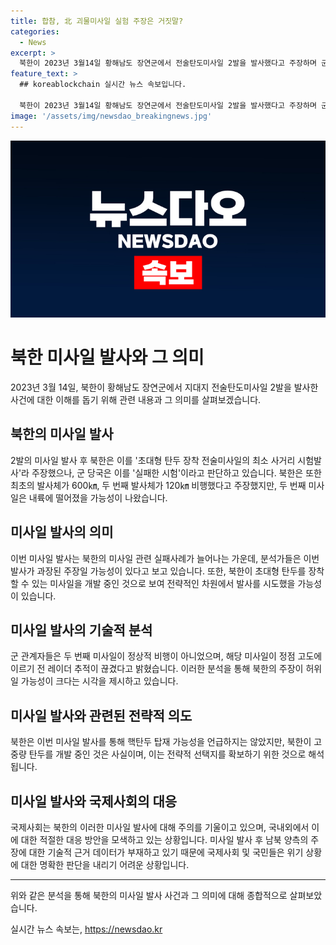 ```yaml
---
title: 합참, 北 괴물미사일 실험 주장은 거짓말?
categories:
  - News
excerpt: >
  북한이 2023년 3월14일 황해남도 장연군에서 전술탄도미사일 2발을 발사했다고 주장하며 군사적 의도를 강조했다. 그러나 이러한 주장에 대해 의문이 제기되고, 두 번째 미사일의 비행 경로가 실패 여부를 시사하고 있다. 북한의 군사 활동은 최근 실패가 잇따르며 논란이 되고 있으며, 북한이 고중량 탄두 탄도미사일을 개발 중이라는 분석도 나오고 있다. 또한, 북한이 핵탄두를 탑재할 수 있는 미사일을 개발하고 있는 가능성도 제기되고 있다. 이러한 상황에서 남북 양측의 주장에 대한 기술적 근거 부재로 국민들의 불신이 커질 수 있다.
feature_text: >
  ## koreablockchain 실시간 뉴스 속보입니다.

  북한이 2023년 3월14일 황해남도 장연군에서 전술탄도미사일 2발을 발사했다고 주장하며 군사적 의도를 강조했다. 그러나 이러한 주장에 대해 의문이 제기되고, 두 번째 미사일의 비행 경로가 실패 여부를 시사하고 있다. 북한의 군사 활동은 최근 실패가 잇따르며 논란이 되고 있으며, 북한이 고중량 탄두 탄도미사일을 개발 중이라는 분석도 나오고 있다. 또한, 북한이 핵탄두를 탑재할 수 있는 미사일을 개발하고 있는 가능성도 제기되고 있다. 이러한 상황에서 남북 양측의 주장에 대한 기술적 근거 부재로 국민들의 불신이 커질 수 있다.
image: '/assets/img/newsdao_breakingnews.jpg'
---
```


<p><img src="/assets/img/newsdao_breakingnews.jpg" alt="koreablockchain 속보" /></p>

<h1 data-ke-size="size26">북한 미사일 발사와 그 의미</h1>

<p data-ke-size="size16">2023년 3월 14일, 북한이 황해남도 장연군에서 지대지 전술탄도미사일 2발을 발사한 사건에 대한 이해를 돕기 위해 관련 내용과 그 의미를 살펴보겠습니다.</p>

<h2 data-ke-size="size24">북한의 미사일 발사</h2>

<p data-ke-size="size16">2발의 미사일 발사 후 북한은 이를 '초대형 탄두 장착 전술미사일의 최소 사거리 시험발사'라 주장했으나, 군 당국은 이를 '실패한 시험'이라고 판단하고 있습니다. 북한은 또한 최초의 발사체가 600㎞, 두 번째 발사체가 120㎞ 비행했다고 주장했지만, 두 번째 미사일은 내륙에 떨어졌을 가능성이 나왔습니다.</p>

<h2 data-ke-size="size24">미사일 발사의 의미</h2>

<p data-ke-size="size16">이번 미사일 발사는 북한의 미사일 관련 실패사례가 늘어나는 가운데, 분석가들은 이번 발사가 과장된 주장일 가능성이 있다고 보고 있습니다. 또한, 북한이 초대형 탄두를 장착할 수 있는 미사일을 개발 중인 것으로 보여 전략적인 차원에서 발사를 시도했을 가능성이 있습니다.</p>

<h2 data-ke-size="size24">미사일 발사의 기술적 분석</h2>

<p data-ke-size="size16">군 관계자들은 두 번째 미사일이 정상적 비행이 아니었으며, 해당 미사일이 정점 고도에 이르기 전 레이더 추적이 끊겼다고 밝혔습니다. 이러한 분석을 통해 북한의 주장이 허위일 가능성이 크다는 시각을 제시하고 있습니다.</p>

<h2 data-ke-size="size24">미사일 발사와 관련된 전략적 의도</h2>

<p data-ke-size="size16">북한은 이번 미사일 발사를 통해 핵탄두 탑재 가능성을 언급하지는 않았지만, 북한이 고중량 탄두를 개발 중인 것은 사실이며, 이는 전략적 선택지를 확보하기 위한 것으로 해석됩니다.</p>

<h2 data-ke-size="size24">미사일 발사와 국제사회의 대응</h2>

<p data-ke-size="size16">국제사회는 북한의 이러한 미사일 발사에 대해 주의를 기울이고 있으며, 국내외에서 이에 대한 적절한 대응 방안을 모색하고 있는 상황입니다. 미사일 발사 후 남북 양측의 주장에 대한 기술적 근거 데이터가 부재하고 있기 때문에 국제사회 및 국민들은 위기 상황에 대한 명확한 판단을 내리기 어려운 상황입니다.</p>

<hr>

<p data-ke-size="size16">위와 같은 분석을 통해 북한의 미사일 발사 사건과 그 의미에 대해 종합적으로 살펴보았습니다.</p>
실시간 뉴스 속보는, <a href="https://newsdao.kr" rel="dofollow">https://newsdao.kr</a>


